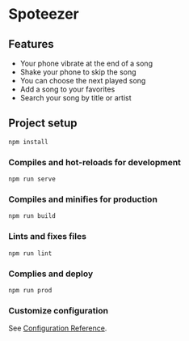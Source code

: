 # Spoteezer

## Features

- Your phone vibrate at the end of a song
- Shake your phone to skip the song
- You can choose the next played song
- Add a song to your favorites
- Search your song by title or artist

## Project setup

```
npm install
```

### Compiles and hot-reloads for development

```
npm run serve
```

### Compiles and minifies for production

```
npm run build
```

### Lints and fixes files

```
npm run lint
```

### Complies and deploy

```
npm run prod
```

### Customize configuration

See [Configuration Reference](https://cli.vuejs.org/config/).
